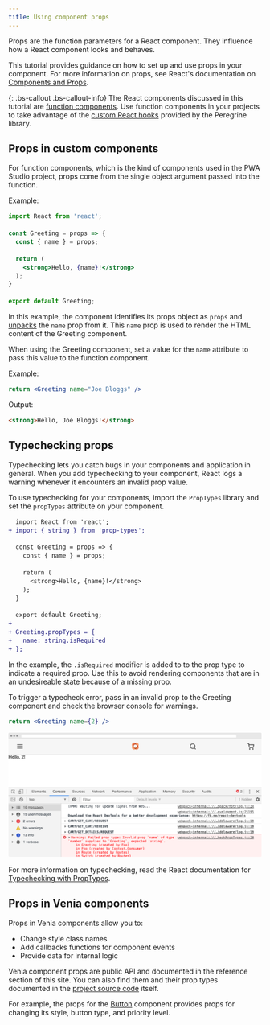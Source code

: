 ```yaml
---
title: Using component props
---
```


Props are the function parameters for a React component.
They influence how a React component looks and behaves.

This tutorial provides guidance on how to set up and use props in your component.
For more information on props, see React's documentation on [Components and Props][].

{: .bs-callout .bs-callout-info}
The React components discussed in this tutorial are [function components][].
Use function components in your projects to take advantage of the [custom React hooks][] provided by the Peregrine library.

## Props in custom components

For function components, which is the kind of components used in the PWA Studio project, props come from the single object argument passed into the function.

Example:

```jsx
import React from 'react';

const Greeting = props => {
  const { name } = props;

  return (
    <strong>Hello, {name}!</strong>
  );
}

export default Greeting;
```

In this example, the component identifies its props object as `props` and [unpacks][] the `name` prop from it.
This `name` prop is used to render the HTML content of the Greeting component.

When using the Greeting component, set a value for the `name` attribute to pass this value to the function component.

Example:

```jsx
return <Greeting name="Joe Bloggs" />
```

Output:

```html
<strong>Hello, Joe Bloggs!</strong>
```

## Typechecking props

Typechecking lets you catch bugs in your components and application in general.
When you add typechecking to your component, React logs a warning whenever it encounters an invalid prop value.

To use typechecking for your components, import the `PropTypes` library and set the `propTypes` attribute on your component.

```diff
  import React from 'react';
+ import { string } from 'prop-types';
  
  const Greeting = props => {
    const { name } = props;
  
    return (
      <strong>Hello, {name}!</strong>
    );
  }
  
  export default Greeting;
+  
+ Greeting.propTypes = {
+   name: string.isRequired
+ };
```

In the example, the `.isRequired` modifier is added to to the prop type to indicate a required prop.
Use this to avoid rendering components that are in an undesireable state because of a missing prop.

To trigger a typecheck error, pass in an invalid prop to the Greeting component and check the browser console for warnings.

```jsx
return <Greeting name={2} />
```

![prop types error][]

For more information on typechecking, read the React documentation for [Typechecking with PropTypes][].

## Props in Venia components

Props in Venia components allow you to:

-   Change style class names
-   Add callbacks functions for component events
-   Provide data for internal logic

Venia component props are public API and documented in the reference section of this site.
You can also find them and their prop types documented in the [project source code][] itself.

For example, the props for the [Button][] component provides props for changing its style, button type, and priority level.

[button]: <{%link venia-ui/reference/components/Button/index.md %}>
[custom react hooks]: <{%link peregrine/talons/index.md %}>

[prop types error]: ./images/prop-types-error.png

[components and props]: https://reactjs.org/docs/components-and-props.html
[function components]: https://reactjs.org/docs/components-and-props.html#function-and-class-components
[unpacks]: https://developer.mozilla.org/en-US/docs/Web/JavaScript/Reference/Operators/Destructuring_assignment
[typechecking with proptypes]: https://reactjs.org/docs/typechecking-with-proptypes.html
[project source code]: https://github.com/magento/pwa-studio/tree/develop/packages/venia-ui/lib/components
